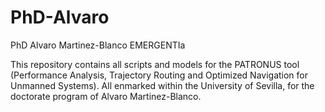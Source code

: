# PhD-Alvaro
PhD Alvaro Martinez-Blanco EMERGENTIa

This repository contains all scripts and models for the PATRONUS tool (Performance Analysis, Trajectory Routing and Optimized Navigation for Unmanned Systems). All enmarked within the University of Sevilla, for the doctorate program of Alvaro Martinez-Blanco. 
